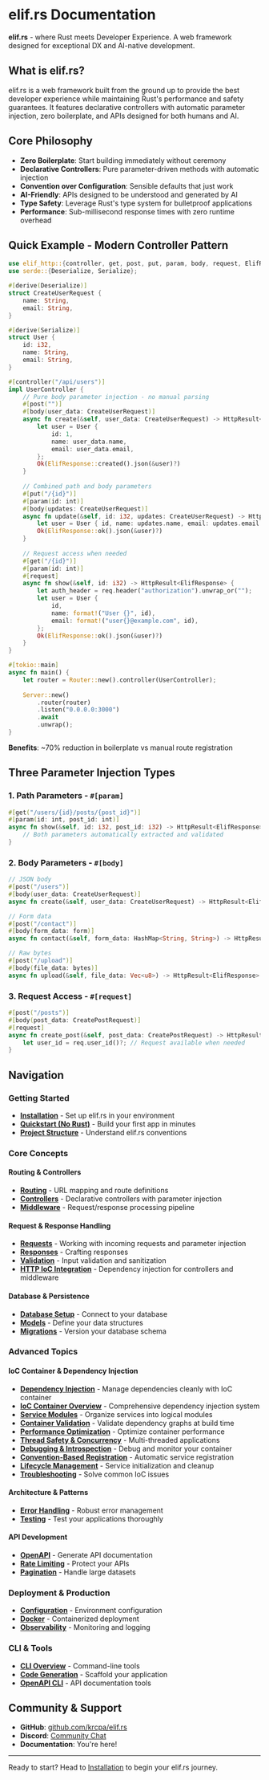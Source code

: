 # elif.rs Documentation

**elif.rs** - where Rust meets Developer Experience. A web framework designed for exceptional DX and AI-native development.

## What is elif.rs?

elif.rs is a web framework built from the ground up to provide the best developer experience while maintaining Rust's performance and safety guarantees. It features declarative controllers with automatic parameter injection, zero boilerplate, and APIs designed for both humans and AI.

## Core Philosophy

- **Zero Boilerplate**: Start building immediately without ceremony
- **Declarative Controllers**: Pure parameter-driven methods with automatic injection
- **Convention over Configuration**: Sensible defaults that just work
- **AI-Friendly**: APIs designed to be understood and generated by AI
- **Type Safety**: Leverage Rust's type system for bulletproof applications
- **Performance**: Sub-millisecond response times with zero runtime overhead

## Quick Example - Modern Controller Pattern

```rust
use elif_http::{controller, get, post, put, param, body, request, ElifResponse, HttpResult};
use serde::{Deserialize, Serialize};

#[derive(Deserialize)]
struct CreateUserRequest {
    name: String,
    email: String,
}

#[derive(Serialize)]
struct User {
    id: i32,
    name: String,
    email: String,
}

#[controller("/api/users")]
impl UserController {
    // Pure body parameter injection - no manual parsing
    #[post("")]
    #[body(user_data: CreateUserRequest)]
    async fn create(&self, user_data: CreateUserRequest) -> HttpResult<ElifResponse> {
        let user = User {
            id: 1,
            name: user_data.name,
            email: user_data.email,
        };
        Ok(ElifResponse::created().json(&user)?)
    }
    
    // Combined path and body parameters
    #[put("/{id}")]
    #[param(id: int)]
    #[body(updates: CreateUserRequest)]
    async fn update(&self, id: i32, updates: CreateUserRequest) -> HttpResult<ElifResponse> {
        let user = User { id, name: updates.name, email: updates.email };
        Ok(ElifResponse::ok().json(&user)?)
    }
    
    // Request access when needed
    #[get("/{id}")]
    #[param(id: int)]
    #[request]
    async fn show(&self, id: i32) -> HttpResult<ElifResponse> {
        let auth_header = req.header("authorization").unwrap_or("");
        let user = User {
            id,
            name: format!("User {}", id),
            email: format!("user{}@example.com", id),
        };
        Ok(ElifResponse::ok().json(&user)?)
    }
}

#[tokio::main]
async fn main() {
    let router = Router::new().controller(UserController);
    
    Server::new()
        .router(router)
        .listen("0.0.0.0:3000")
        .await
        .unwrap();
}
```

**Benefits**: ~70% reduction in boilerplate vs manual route registration

## Three Parameter Injection Types

### 1. **Path Parameters** - `#[param]`
```rust
#[get("/users/{id}/posts/{post_id}")]
#[param(id: int, post_id: int)]
async fn show(&self, id: i32, post_id: i32) -> HttpResult<ElifResponse> {
    // Both parameters automatically extracted and validated
}
```

### 2. **Body Parameters** - `#[body]`  
```rust
// JSON body
#[post("/users")]
#[body(user_data: CreateUserRequest)]
async fn create(&self, user_data: CreateUserRequest) -> HttpResult<ElifResponse> {}

// Form data
#[post("/contact")]
#[body(form_data: form)]
async fn contact(&self, form_data: HashMap<String, String>) -> HttpResult<ElifResponse> {}

// Raw bytes
#[post("/upload")]
#[body(file_data: bytes)]
async fn upload(&self, file_data: Vec<u8>) -> HttpResult<ElifResponse> {}
```

### 3. **Request Access** - `#[request]`
```rust
#[post("/posts")]
#[body(post_data: CreatePostRequest)]
#[request]
async fn create_post(&self, post_data: CreatePostRequest) -> HttpResult<ElifResponse> {
    let user_id = req.user_id()?; // Request available when needed
}
```

## Navigation

### Getting Started
- **[Installation](getting-started/installation.md)** - Set up elif.rs in your environment
- **[Quickstart (No Rust)](getting-started/quickstart-no-rust.md)** - Build your first app in minutes
- **[Project Structure](getting-started/project-structure.md)** - Understand elif.rs conventions

### Core Concepts

#### Routing & Controllers
- **[Routing](basics/routing.md)** - URL mapping and route definitions
- **[Controllers](basics/controllers.md)** - Declarative controllers with parameter injection
- **[Middleware](basics/middleware.md)** - Request/response processing pipeline

#### Request & Response Handling
- **[Requests](basics/requests.md)** - Working with incoming requests and parameter injection
- **[Responses](basics/responses.md)** - Crafting responses
- **[Validation](basics/validation.md)** - Input validation and sanitization
- **[HTTP IoC Integration](http/ioc-integration.md)** - Dependency injection for controllers and middleware

#### Database & Persistence
- **[Database Setup](database/introduction.md)** - Connect to your database
- **[Models](database/models.md)** - Define your data structures
- **[Migrations](database/migrations.md)** - Version your database schema

### Advanced Topics

#### IoC Container & Dependency Injection
- **[Dependency Injection](basics/dependency-injection.md)** - Manage dependencies cleanly with IoC container
- **[IoC Container Overview](advanced/ioc-overview.md)** - Comprehensive dependency injection system
- **[Service Modules](advanced/service-modules.md)** - Organize services into logical modules
- **[Container Validation](advanced/container-validation.md)** - Validate dependency graphs at build time
- **[Performance Optimization](advanced/performance-optimization.md)** - Optimize container performance
- **[Thread Safety & Concurrency](advanced/thread-safety-concurrency.md)** - Multi-threaded applications
- **[Debugging & Introspection](advanced/debugging-introspection.md)** - Debug and monitor your container
- **[Convention-Based Registration](advanced/conventions.md)** - Automatic service registration
- **[Lifecycle Management](advanced/lifecycle-management.md)** - Service initialization and cleanup
- **[Troubleshooting](advanced/troubleshooting.md)** - Solve common IoC issues

#### Architecture & Patterns  
- **[Error Handling](basics/error-handling.md)** - Robust error management
- **[Testing](testing/introduction.md)** - Test your applications thoroughly

#### API Development
- **[OpenAPI](api/openapi.md)** - Generate API documentation
- **[Rate Limiting](api/rate-limiting.md)** - Protect your APIs
- **[Pagination](api/pagination.md)** - Handle large datasets

### Deployment & Production

- **[Configuration](deployment/configuration.md)** - Environment configuration
- **[Docker](deployment/docker.md)** - Containerized deployment
- **[Observability](deployment/observability-logging.md)** - Monitoring and logging

### CLI & Tools

- **[CLI Overview](cli/overview.md)** - Command-line tools
- **[Code Generation](cli/generators.md)** - Scaffold your application
- **[OpenAPI CLI](cli/openapi.md)** - API documentation tools

## Community & Support

- **GitHub**: [github.com/krcpa/elif.rs](https://github.com/krcpa/elif.rs)
- **Discord**: [Community Chat](https://discord.gg/elifrs)
- **Documentation**: You're here!

---

Ready to start? Head to [Installation](getting-started/installation.md) to begin your elif.rs journey.